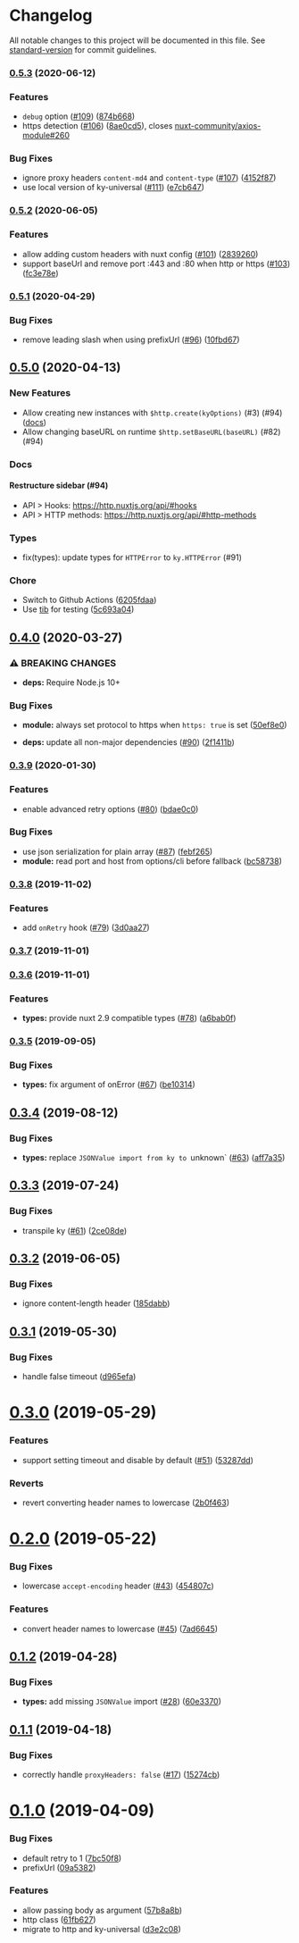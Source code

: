 # Changelog

All notable changes to this project will be documented in this file. See [standard-version](https://github.com/conventional-changelog/standard-version) for commit guidelines.

### [0.5.3](https://github.com/nuxt/http/compare/v0.5.2...v0.5.3) (2020-06-12)


### Features

* `debug` option ([#109](https://github.com/nuxt/http/issues/109)) ([874b668](https://github.com/nuxt/http/commit/874b668e1e98774e9ad0ef12d402605d00397fb4))
* https detection ([#106](https://github.com/nuxt/http/issues/106)) ([8ae0cd5](https://github.com/nuxt/http/commit/8ae0cd5655752e15d6d5296ef9fed53a843f0fca)), closes [nuxt-community/axios-module#260](https://github.com/nuxt-community/axios-module/issues/260)


### Bug Fixes

* ignore proxy headers `content-md4` and `content-type` ([#107](https://github.com/nuxt/http/issues/107)) ([4152f87](https://github.com/nuxt/http/commit/4152f874a168dcdbceadd92b178b6213b535856b))
* use local version of ky-universal ([#111](https://github.com/nuxt/http/issues/111)) ([e7cb647](https://github.com/nuxt/http/commit/e7cb64704788e38fe0dc685b415b92b90b61df3f))

### [0.5.2](https://github.com/nuxt/http/compare/v0.5.1...v0.5.2) (2020-06-05)


### Features

* allow adding custom headers with nuxt config ([#101](https://github.com/nuxt/http/issues/101)) ([2839260](https://github.com/nuxt/http/commit/2839260ea97b18f259f79bb3ea0e97b0aa7228c3))
* support baseUrl and remove port :443 and :80 when http or https ([#103](https://github.com/nuxt/http/issues/103)) ([fc3e78e](https://github.com/nuxt/http/commit/fc3e78e1307455df506dbc8f6ba5269f28f6e364))

### [0.5.1](https://github.com/nuxt/http/compare/v0.5.0...v0.5.1) (2020-04-29)


### Bug Fixes

* remove leading slash when using prefixUrl ([#96](https://github.com/nuxt/http/issues/96)) ([10fbd67](https://github.com/nuxt/http/commit/10fbd679664c533e8a5fa45afb1f56ac945d8cfa))

## [0.5.0](https://github.com/nuxt/http/compare/v0.4.0...v0.5.0) (2020-04-13)


### New Features

- Allow creating new instances with `$http.create(kyOptions)` (#3) (#94) ([docs](https://http.nuxtjs.org/guide/advanced.html#create-new-instance-based-on-defaults))
- ‍Allow changing baseURL on runtime `$http.setBaseURL(baseURL)‍‍` (#82) (#94)

### Docs

#### Restructure sidebar (#94)

- API > Hooks: https://http.nuxtjs.org/api/#hooks
- API > HTTP methods: https://http.nuxtjs.org/api/#http-methods

### Types

- fix(types): update types for `HTTPError` to `ky.HTTPError` (#91)

### Chore

- Switch to Github Actions ([6205fdaa](https://github.com/nuxt/http/commit/6205fdaa5e1552797fc8f743952cafc44169716f))
- Use [tib](https://github.com/nuxt/tib) for testing ([5c693a04](https://github.com/nuxt/http/commit/5c693a04b93dc7bb29f6f63c0e38c3db24c8e5a3))

## [0.4.0](https://github.com/nuxt/http/compare/v0.3.9...v0.4.0) (2020-03-27)


### ⚠ BREAKING CHANGES

* **deps:** Require Node.js 10+

### Bug Fixes

* **module:** always set protocol to https when `https: true` is set ([50ef8e0](https://github.com/nuxt/http/commit/50ef8e05f7958a5270fdad7dc0f543f5af5bf9fd))


* **deps:** update all non-major dependencies ([#90](https://github.com/nuxt/http/issues/90)) ([2f1411b](https://github.com/nuxt/http/commit/2f1411b64d742fbc8d1372ada5543ebc83629e1a))

### [0.3.9](https://github.com/nuxt/http/compare/v0.3.8...v0.3.9) (2020-01-30)


### Features

* enable advanced retry options ([#80](https://github.com/nuxt/http/issues/80)) ([bdae0c0](https://github.com/nuxt/http/commit/bdae0c0aab93e1e402747f949045acea31613aab))


### Bug Fixes

* use json serialization for plain array ([#87](https://github.com/nuxt/http/issues/87)) ([febf265](https://github.com/nuxt/http/commit/febf2658dc605dfae8762ce0f147cce192c1c0cb))
* **module:** read port and host from options/cli before fallback ([bc58738](https://github.com/nuxt/http/commit/bc58738c6b1158bd6e6efd45372da9765b8da577))

### [0.3.8](https://github.com/nuxt/http/compare/v0.3.7...v0.3.8) (2019-11-02)


### Features

* add `onRetry` hook ([#79](https://github.com/nuxt/http/issues/79)) ([3d0aa27](https://github.com/nuxt/http/commit/3d0aa27))

### [0.3.7](https://github.com/nuxt/http/compare/v0.3.6...v0.3.7) (2019-11-01)

### [0.3.6](https://github.com/nuxt/http/compare/v0.3.5...v0.3.6) (2019-11-01)


### Features

* **types:** provide nuxt 2.9 compatible types ([#78](https://github.com/nuxt/http/issues/78)) ([a6bab0f](https://github.com/nuxt/http/commit/a6bab0f))

### [0.3.5](https://github.com/nuxt/http/compare/v0.3.4...v0.3.5) (2019-09-05)


### Bug Fixes

* **types:** fix argument of onError ([#67](https://github.com/nuxt/http/issues/67)) ([be10314](https://github.com/nuxt/http/commit/be10314))

## [0.3.4](https://github.com/nuxt/http/compare/v0.3.3...v0.3.4) (2019-08-12)


### Bug Fixes

* **types:** replace `JSONValue import from ky to `unknown` ([#63](https://github.com/nuxt/http/issues/63)) ([aff7a35](https://github.com/nuxt/http/commit/aff7a35))



## [0.3.3](https://github.com/nuxt/http/compare/v0.3.2...v0.3.3) (2019-07-24)


### Bug Fixes

* transpile ky ([#61](https://github.com/nuxt/http/issues/61)) ([2ce08de](https://github.com/nuxt/http/commit/2ce08de))



## [0.3.2](https://github.com/nuxt/http/compare/v0.3.1...v0.3.2) (2019-06-05)


### Bug Fixes

* ignore content-length header ([185dabb](https://github.com/nuxt/http/commit/185dabb))



## [0.3.1](https://github.com/nuxt/http/compare/v0.3.0...v0.3.1) (2019-05-30)


### Bug Fixes

* handle false timeout ([d965efa](https://github.com/nuxt/http/commit/d965efa))



# [0.3.0](https://github.com/nuxt/http/compare/v0.2.0...v0.3.0) (2019-05-29)


### Features

* support setting timeout and disable by default ([#51](https://github.com/nuxt/http/issues/51)) ([53287dd](https://github.com/nuxt/http/commit/53287dd))


### Reverts

* revert converting header names to lowercase ([2b0f463](https://github.com/nuxt/http/commit/2b0f463))



# [0.2.0](https://github.com/nuxt/http/compare/v0.1.2...v0.2.0) (2019-05-22)


### Bug Fixes

* lowercase `accept-encoding` header ([#43](https://github.com/nuxt/http/issues/43)) ([454807c](https://github.com/nuxt/http/commit/454807c))


### Features

* convert header names to lowercase ([#45](https://github.com/nuxt/http/issues/45)) ([7ad6645](https://github.com/nuxt/http/commit/7ad6645))



## [0.1.2](https://github.com/nuxt/http/compare/v0.1.1...v0.1.2) (2019-04-28)


### Bug Fixes

* **types:** add missing `JSONValue` import ([#28](https://github.com/nuxt/http/issues/28)) ([60e3370](https://github.com/nuxt/http/commit/60e3370))



## [0.1.1](https://github.com/nuxt/http/compare/v0.1.0...v0.1.1) (2019-04-18)


### Bug Fixes

* correctly handle `proxyHeaders: false` ([#17](https://github.com/nuxt/http/issues/17)) ([15274cb](https://github.com/nuxt/http/commit/15274cb))



# [0.1.0](https://github.com/nuxt/http/compare/v5.4.1...v0.1.0) (2019-04-09)


### Bug Fixes

* default retry to 1 ([7bc50f8](https://github.com/nuxt/http/commit/7bc50f8))
* prefixUrl ([09a5382](https://github.com/nuxt/http/commit/09a5382))


### Features

* allow passing body as argument ([57b8a8b](https://github.com/nuxt/http/commit/57b8a8b))
* http class ([61fb627](https://github.com/nuxt/http/commit/61fb627))
* migrate to http and ky-universal ([d3e2c08](https://github.com/nuxt/http/commit/d3e2c08))
